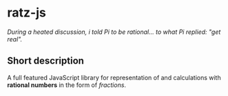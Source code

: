 # ratz-js
*During a heated discussion, i told Pi to be rational... to what Pi replied:
"get real".*
## Short description
A full featured JavaScript library for representation of and calculations
with **rational numbers** in the form of *fractions*.
